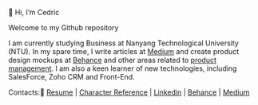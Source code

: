 👋 Hi, I’m Cedric

Welcome to my Github repository

I am currently studying Business at Nanyang Technological University (NTU). In my spare time, I write articles at [Medium](https://cedric130813.medium.com/) and create product design mockups at [Behance](https://www.behance.net/cedric130813) and other areas related to [product management](https://cedric130813.github.io/projects). I am also a keen learner of new technologies, including SalesForce, Zoho CRM and Front-End.

Contacts:💼
[Resume](https://cedric130813.github.io/assets/Resume_Ian_Cedric_Io.pdf) |
[Character Reference](https://cedric130813.github.io/assets/Letter%20of%20Recommendation.pdf) |
[Linkedin](https://www.linkedin.com/in/cedric130813/) |
[Behance](https://www.behance.net/cedric130813) |
[Medium](https://cedric130813.medium.com/)
